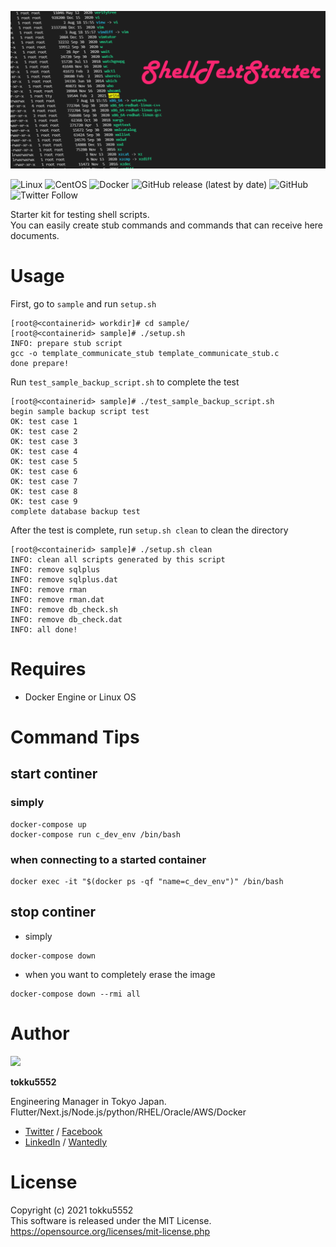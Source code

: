 ![](images/shellteststarter_banner.png)

![Linux](https://img.shields.io/badge/-Linux-6C6694.svg?logo=linux&style=flat)
![CentOS](https://img.shields.io/badge/CentOS-latest-EEE.svg?color=blue&logo=centos&style=flat)
![Docker](https://img.shields.io/badge/-Docker-EEE.svg?logo=docker&style=flat)
![GitHub release (latest by date)](https://img.shields.io/github/v/release/tokku5552/shell-test-starter)
![GitHub](https://img.shields.io/github/license/tokku5552/shell-test-starter)
![Twitter Follow](https://img.shields.io/twitter/follow/tokkuu?color=green&style=flat)

Starter kit for testing shell scripts.  
You can easily create stub commands and commands that can receive here documents.

# Usage

First, go to `sample` and run `setup.sh`

```
[root@<containerid> workdir]# cd sample/
[root@<containerid> sample]# ./setup.sh
INFO: prepare stub script
gcc -o template_communicate_stub template_communicate_stub.c
done prepare!
```

Run `test_sample_backup_script.sh` to complete the test

```
[root@<containerid> sample]# ./test_sample_backup_script.sh
begin sample backup script test
OK: test case 1
OK: test case 2
OK: test case 3
OK: test case 4
OK: test case 5
OK: test case 6
OK: test case 7
OK: test case 8
OK: test case 9
complete database backup test
```

After the test is complete, run `setup.sh clean` to clean the directory

```
[root@<containerid> sample]# ./setup.sh clean
INFO: clean all scripts generated by this script
INFO: remove sqlplus
INFO: remove sqlplus.dat
INFO: remove rman
INFO: remove rman.dat
INFO: remove db_check.sh
INFO: remove db_check.dat
INFO: all done!
```

# Requires

- Docker Engine or Linux OS

# Command Tips

## start continer

### simply

```
docker-compose up
docker-compose run c_dev_env /bin/bash
```

### when connecting to a started container

```
docker exec -it "$(docker ps -qf "name=c_dev_env")" /bin/bash
```

## stop continer

- simply

```
docker-compose down
```

- when you want to completely erase the image

```
docker-compose down --rmi all
```

# Author

<img src ="https://github.com/tokku5552.png" width=140>

**tokku5552**

Engineering Manager in Tokyo Japan.  
Flutter/Next.js/Node.js/python/RHEL/Oracle/AWS/Docker

- [Twitter](https://twitter.com/tokkuu) / [Facebook](https://www.facebook.com/tokkuatggrks)
- [LinkedIn](https://www.linkedin.com/in/shinnosuke-tokuda-853b78207/) / [Wantedly](https://www.wantedly.com/id/shinnosuke_tokuda)

# License

Copyright (c) 2021 tokku5552  
This software is released under the MIT License.  
https://opensource.org/licenses/mit-license.php
